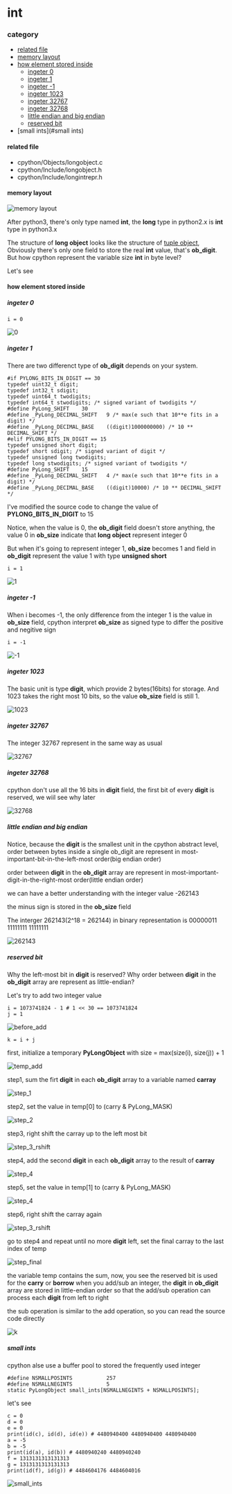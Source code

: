 # int

### category

* [related file](#related-file)
* [memory layout](#memory-layout)
* [how element stored inside](#how-element-stored-inside)
	* [ingeter 0](#ingeter-0)
	* [ingeter 1](#ingeter-1)
	* [ingeter -1](#ingeter--1)
	* [ingeter 1023](#ingeter-1023)
	* [ingeter 32767](#ingeter-32767)
	* [ingeter 32768](#ingeter-32768)
	* [little endian and big endian](#little-endian-and-big-endian)
	* [reserved bit](#reserved-bit)
* [small ints](#small ints)

#### related file
* cpython/Objects/longobject.c
* cpython/Include/longobject.h
* cpython/Include/longintrepr.h

#### memory layout

![memory layout](https://img-blog.csdnimg.cn/20190314164305131.png?x-oss-process=image/watermark,type_ZmFuZ3poZW5naGVpdGk,shadow_10,text_aHR0cHM6Ly9ibG9nLmNzZG4ubmV0L3FxXzMxNzIwMzI5,size_16,color_FFFFFF,t_70)

After python3, there's only type named **int**, the **long** type in python2.x is **int** type in python3.x

The structure of **long object** looks like the structure of [tuple object](https://github.com/zpoint/Cpython-Internals/blob/master/BasicObject/tuple/tuple.md#memory-layout), Obviously there's only one field to store the real **int** value, that's **ob_digit**. But how cpython represent the variable size **int** in byte level?

Let's see

#### how element stored inside

##### ingeter 0

	i = 0

![0](https://github.com/zpoint/Cpython-Internals/blob/master/BasicObject/long/0.png)

##### ingeter 1

There are two differenct type of **ob_digit** depends on your system.

    #if PYLONG_BITS_IN_DIGIT == 30
    typedef uint32_t digit;
    typedef int32_t sdigit;
    typedef uint64_t twodigits;
    typedef int64_t stwodigits; /* signed variant of twodigits */
    #define PyLong_SHIFT    30
    #define _PyLong_DECIMAL_SHIFT   9 /* max(e such that 10**e fits in a digit) */
    #define _PyLong_DECIMAL_BASE    ((digit)1000000000) /* 10 ** DECIMAL_SHIFT */
    #elif PYLONG_BITS_IN_DIGIT == 15
    typedef unsigned short digit;
    typedef short sdigit; /* signed variant of digit */
    typedef unsigned long twodigits;
    typedef long stwodigits; /* signed variant of twodigits */
    #define PyLong_SHIFT    15
    #define _PyLong_DECIMAL_SHIFT   4 /* max(e such that 10**e fits in a digit) */
    #define _PyLong_DECIMAL_BASE    ((digit)10000) /* 10 ** DECIMAL_SHIFT */

I've modified the source code to change the value of **PYLONG_BITS_IN_DIGIT** to 15

Notice, when the value is 0, the **ob_digit** field doesn't store anything, the value 0 in **ob_size** indicate that **long object** represent integer 0

But when it's going to represent integer 1, **ob_size** becomes 1 and field in **ob_digit** represent the value 1 with type **unsigned short**

	i = 1

![1](https://github.com/zpoint/Cpython-Internals/blob/master/BasicObject/long/1.png)

##### ingeter -1

When i becomes -1, the only difference from the integer 1 is the value in **ob_size** field, cpython interpret **ob_size** as signed type to differ the positive and negitive sign

	i = -1

![-1](https://github.com/zpoint/Cpython-Internals/blob/master/BasicObject/long/-1.png)

##### ingeter 1023

The basic unit is type **digit**, which provide 2 bytes(16bits) for storage. And 1023 takes the right most 10 bits,
so the value **ob_size** field is still 1.


![1023](https://github.com/zpoint/Cpython-Internals/blob/master/BasicObject/long/1023.png)

##### ingeter 32767

The integer 32767 represent in the same way as usual

![32767](https://github.com/zpoint/Cpython-Internals/blob/master/BasicObject/long/32767.png)

##### ingeter 32768

cpython don't use all the 16 bits in **digit** field, the first bit of every **digit** is reserved, we wiil see why later

![32768](https://github.com/zpoint/Cpython-Internals/blob/master/BasicObject/long/32768.png)

##### little endian and big endian

Notice, because the **digit** is the smallest unit in the cpython abstract level, order between bytes inside a single ob_digit are represent in most-important-bit-in-the-left-most order(big endian order)

order between **digit** in the **ob_digit** array are represent in most-important-digit-in-the-right-most order(little endian order)

we can have a better understanding with the integer value -262143

the minus sign is stored in the **ob_size** field

The interger 262143(2^18 = 262144) in binary representation is 00000011 11111111 11111111

![262143](https://github.com/zpoint/Cpython-Internals/blob/master/BasicObject/long/262143.png)

##### reserved bit

Why the left-most bit in **digit** is reserved? Why order between **digit** in the **ob_digit** array are represent as little-endian?

Let's try to add two integer value

	i = 1073741824 - 1 # 1 << 30 == 1073741824
    j = 1

![before_add](https://github.com/zpoint/Cpython-Internals/blob/master/BasicObject/long/before_add.png)

	k = i + j

first, initialize a temporary **PyLongObject** with size = max(size(i), size(j)) + 1

![temp_add](https://github.com/zpoint/Cpython-Internals/blob/master/BasicObject/long/temp_add.png)

step1, sum the firt **digit** in each **ob_digit** array to a variable named **carray**

![step_1](https://github.com/zpoint/Cpython-Internals/blob/master/BasicObject/long/step_1.png)

step2, set the value in temp[0] to (carry & PyLong_MASK)

![step_2](https://github.com/zpoint/Cpython-Internals/blob/master/BasicObject/long/step_2.png)

step3, right shift the carray up to the left most bit

![step_3_rshift](https://github.com/zpoint/Cpython-Internals/blob/master/BasicObject/long/step_3_rshift.png)

step4, add the second **digit** in each **ob_digit** array to the result of **carray**

![step_4](https://github.com/zpoint/Cpython-Internals/blob/master/BasicObject/long/step_4.png)

step5, set the value in temp[1] to (carry & PyLong_MASK)

![step_4](https://github.com/zpoint/Cpython-Internals/blob/master/BasicObject/long/step_5.png)

step6, right shift the carray again

![step_3_rshift](https://github.com/zpoint/Cpython-Internals/blob/master/BasicObject/long/step_3_rshift.png)

go to step4 and repeat until no more **digit** left, set the final carray to the last index of temp

![step_final](https://github.com/zpoint/Cpython-Internals/blob/master/BasicObject/long/step_final.png)

the variable temp contains the sum, now, you see the reserved bit is used for the **carry** or **borrow** when you add/sub an integer, the **digit** in **ob_digit** array are stored in little-endian order so that the add/sub operation can process each **digit** from left to right

the sub operation is similar to the add operation, so you can read the source code directly

![k](https://github.com/zpoint/Cpython-Internals/blob/master/BasicObject/long/k.png)


##### small ints

cpython alse use a buffer pool to stored the frequently used integer


	#define NSMALLPOSINTS           257
	#define NSMALLNEGINTS           5
    static PyLongObject small_ints[NSMALLNEGINTS + NSMALLPOSINTS];

let's see

	c = 0
    d = 0
    e = 0
    print(id(c), id(d), id(e)) # 4480940400 4480940400 4480940400
    a = -5
    b = -5
    print(id(a), id(b)) # 4480940240 4480940240
    f = 1313131313131313
    g = 1313131313131313
    print(id(f), id(g)) # 4484604176 4484604016

![small_ints](https://github.com/zpoint/Cpython-Internals/blob/master/BasicObject/long/small_ints.png)